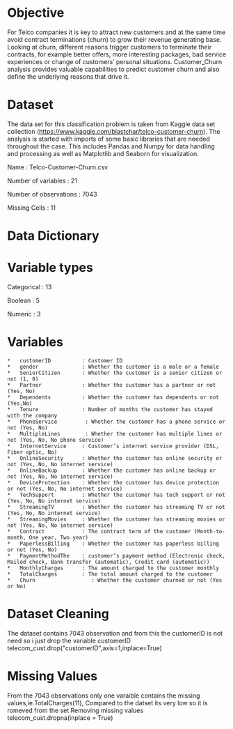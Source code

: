# Objective
For Telco companies it is key to attract new customers and at the same time avoid contract terminations (churn) to grow their revenue generating base. Looking at churn, different reasons trigger customers to terminate their contracts, for example better offers, more interesting packages, bad service experiences or change of customers’ personal situations.
Customer_Churn analysis provides valuable capabilities to predict customer churn and also define the underlying reasons that drive it. 
# Dataset
The data set for this classification problem is taken from Kaggle data set collection (https://www.kaggle.com/blastchar/telco-customer-churn). The analysis is started with imports of some basic libraries that are needed throughout the case. This includes Pandas and Numpy for data handling and processing as well as Matplotlib and Seaborn for visualization.

Name : Telco-Customer-Churn.csv

Number of variables : 21

Number of observations : 7043

Missing Cells : 11
# Data Dictionary
# Variable types
Categorical : 13

Boolean : 5

Numeric : 3
# Variables
    *	customerID          : Customer ID
    *	gender              : Whether the customer is a male or a female
    *	SeniorCitizen       : Whether the customer is a senior citizen or not (1, 0)
    *	Partner		        : Whether the customer has a partner or not (Yes, No)
    *	Dependents	        : Whether the customer has dependents or not (Yes,No)
    *	Tenure              : Number of months the customer has stayed with the company
    *	PhoneService	     : Whether the customer has a phone service or not (Yes, No)
    *	MultipleLines	     : Whether the customer has multiple lines or not (Yes, No, No phone service)
    *	InternetService     : Customer’s internet service provider (DSL, Fiber optic, No)
    *	OnlineSecurity      : Whether the customer has online security or not (Yes, No, No internet service)
    *	OnlineBackup        : Whether the customer has online backup or not (Yes, No, No internet service)
    *	DeviceProtection    : Whether the customer has device protection or not (Yes, No, No internet service)
    *	TechSupport         : Whether the customer has tech support or not (Yes, No, No internet service)
    *	StreamingTV         : Whether the customer has streaming TV or not (Yes, No, No internet service)
    *	StreamingMovies     : Whether the customer has streaming movies or not (Yes, No, No internet service)
    *	Contract            : The contract term of the customer (Month-to-month, One year, Two year)
    *	PaperlessBilling    : Whether the customer has paperless billing or not (Yes, No)
    *	PaymentMethodThe    : customer’s payment method (Electronic check, Mailed check, Bank transfer (automatic), Credit card (automatic))
    *	MonthlyCharges      : The amount charged to the customer monthly
    *	TotalCharges        : The total amount charged to the customer
    *	Churn		           : Whether the customer churned or not (Yes or No)

# Dataset Cleaning
   The dataset contains 7043 observation and from this the customerID is not need so i just drop the variable customerID
   telecom_cust.drop("customerID",axis=1,inplace=True)
# Missing Values
   From the 7043 observations only one varaible contains the missing values,ie.TotalCharges(11), Compared to the datset its very low so it is romeved from the set
   Removing missing values
   telecom_cust.dropna(inplace = True)


